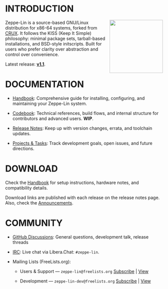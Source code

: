 # INTRODUCTION

<img src="https://github.com/zeppe-lin/artwork/blob/master/v1.1.png?raw=true"
     align="right" width="170px" height="170px">

Zeppe-Lin is a source-based GNU/Linux distribution for x86-64 systems, forked from
[CRUX](https://crux.nu).  It follows the KISS (Keep It Simple) philosophy:
minimal package sets, tarball-based installations, and BSD-style initscripts.
Built for users who prefer clarity over abstraction and control over convenience.

Latest release: [**v1.1**](https://zeppe-lin.github.io/relnotes-v1.1.html).

# DOCUMENTATION

* [Handbook](https://zeppe-lin.github.io/handbook.html):
  Comprehensive guide for installing, configuring, and maintaining your Zeppe-Lin system.
  
* [Codebook](https://zeppe-lin.github.io/codebook.html):
  Technical references, build flows, and internal structure for contributors and advanced users.
  **WIP**.

* [Release Notes](https://github.com/orgs/zeppe-lin/discussions/categories/announcements):
  Keep up with version changes, errata, and toolchain updates.

* [Projects & Tasks](https://github.com/orgs/zeppe-lin/projects):
  Track development goals, open issues, and future directions.
  
# DOWNLOAD

Check the [Handbook](https://zeppe-lin.github.io/handbook.html) for setup instructions,
hardware notes, and compatibility details.

Download links are published with each release on the release notes page.
Also, check the [Announcements](https://github.com/orgs/zeppe-lin/discussions/categories/announcements).

# COMMUNITY

* [GitHub Discussions](https://github.com/orgs/zeppe-lin/discussions):
  General questions, development talk, release threads

* [IRC](https://web.libera.chat/#zeppe-lin):
  Live chat via Libera.Chat: `#zeppe-lin`.

* Mailing Lists (FreeLists.org):
  
  * Users & Support — `zeppe-lin@freelists.org`
    [Subscribe](mailto:zeppe-lin-request@freelists.org?subject=subscribe) | [View](https://www.freelists.org/list/zeppe-lin)

  * Development — `zeppe-lin-dev@freelists.org`
    [Subscribe](mailto:zeppe-lin-dev-request@freelists.org?subject=subscribe) | [View](https://www.freelists.org/list/zeppe-lin-dev)
    
